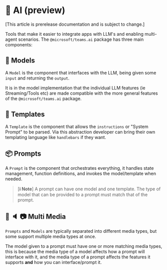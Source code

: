 # 🤖 AI (preview)

[This article is prerelease documentation and is subject to change.]

Tools that make it easier to integrate apps with LLM's and enabling multi-agent scenarios.
The `@microsoft/teams.ai` package has three main components:

## 🧠 Models

A `Model` is the component that interfaces with the LLM,
being given some `input` and returning the `output`.

It is in the model implementation that the individual LLM features (ie Streaming/Tools etc)
are made compatible with the more general features of the `@microsoft/teams.ai` package.

## 📄 Templates

A `Template` is the component that allows the `instructions` or "System Prompt" to be
parsed. Via this abstraction developer can bring their own templating language like
`handlebars` if they want.

## 📦 Prompts

A `Prompt` is the component that orchestrates everything, it handles state management,
function definitions, and invokes the model/template when needed.

> [**ℹ️ Note**]
> A prompt can have one model and one template. The type of model that can be provided to a
> prompt must match that of the prompt.

## 💬 🔈 📷 Multi Media

`Prompts` and `Models` are typically separated into different media types, but some
support multiple media types at once.

The model given to a prompt must have one or more matching media types, this is because
the media type of a model affects how a prompt will interface with it, and the media type of
a prompt affects the features it supports **and** how you can interface/prompt it.
